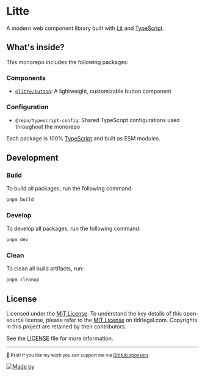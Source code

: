 # Litte

A modern web component library built with [Lit][lit] and [TypeScript][typescript].

## What's inside?

This monorepo includes the following packages:

### Components

- [`@litte/button`](http://npm.im/@litte/button): A lightweight, customizable button component

### Configuration

- `@repo/typescript-config`: Shared TypeScript configurations used throughout the monorepo

Each package is 100% [TypeScript][typescript] and built as ESM modules.

## Development

### Build

To build all packages, run the following command:

```bash
pnpm build
```

### Develop

To develop all packages, run the following command:

```bash
pnpm dev
```

### Clean

To clean all build artifacts, run:

```bash
pnpm cleanup
```

## License

Licensed under the [MIT License][license-mit]. To understand the key details of this open-source license, 
please refer to the [MIT License][tldr-mit] on tldrlegal.com. Copyrights in this project are retained by their contributors.

See the [LICENSE][license-mit] file for more information.

---

<sub>🤫 Psst! If you like my work you can support me via [GitHub sponsors](https://github.com/sponsors/riipandi).</sub>

[![Made by](https://badgen.net/badge/icon/Made%20by%20Aris%20Ripandi?icon=cocoapods&label&color=black&labelColor=black)](https://twitter.com/intent/follow?screen_name=riipandi)

<!-- link reference definition -->
[license-mit]: https://github.com/riipandi/litte/blob/main/LICENSE
[lit]: https://lit.dev
[typescript]: https://www.typescriptlang.org
[tldr-mit]: https://www.tldrlegal.com/license/mit-license
